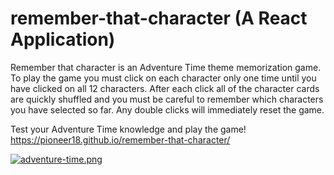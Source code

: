 # remember-that-character (A React Application)

Remember that character is an Adventure Time theme memorization game. To play the game you must click on each character only one time until you have clicked on all 12 characters. After each click all of the character cards are quickly shuffled and you must be careful to remember which characters you have selected so far. Any double clicks will immediately reset the game. 

Test your Adventure Time knowledge and play the game! https://pioneer18.github.io/remember-that-character/


[![adventure-time.png](https://i.postimg.cc/N0rW6YNw/adventure-time.png)](https://postimg.cc/XZ4H3MS2)

